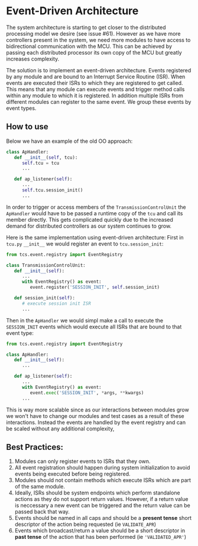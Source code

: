 # Event-Driven Architecture

The system architecture is starting to get closer to the distributed processing model we desire (see issue #61). However as we have more controllers present in the system, we need more modules to have access to bidirectional communication with the MCU. This can be achieved by passing each distributed processor its own copy of the MCU but greatly increases complexity. 

The solution is to implement an event-driven architecture. Events registered by any module and are bound to an Interrupt Service Routine (ISR). When events are executed their ISRs to which they are registered to get called. This means that any module can execute events and trigger method calls within any module to which it is registered. In addition multiple ISRs from different modules can register to the same event. We group these events by event types.

## How to use
Below we have an example of the old OO approach:
```python
class ApHandler:
   def __init__(self, tcu):
      self.tcu = tcu
      ...

   def ap_listener(self):
      ...
      self.tcu.session_init()
      ...
```
In order to trigger or access members of the `TransmissionControlUnit` the `ApHandler` would have to be passed a runtime copy of the `tcu` and call its member directly. This gets complicated quickly due to the increased demand for distributed controllers as our system continues to grow.

Here is the same implementation using event-driven architecture:
First in `tcu.py` `__init__` we would register an event to `tcu.session_init`:
```python
from tcs.event.registry import EventRegistry

class TransmissionControlUnit:
   def __init__(self):
      ...
      with EventRegistry() as event:
         event.register('SESSION_INIT', self.session_init) 

   def session_init(self):
      # execute session init ISR
      ...
```
Then in the `ApHandler` we would simpl make a call to execute the `SESSION_INIT` events which would execute all ISRs that are bound to that event type:
```python
from tcs.event.registry import EventRegistry

class ApHandler:
   def __init__(self):
      ...

   def ap_listener(self):
      ...
      with EventRegistry() as event:
         event.exec('SESSION_INIT', *args, **kwargs)
      ...
```

This is way more scalable since as our interactions between modules grow we won't have to change our modules and test cases as a result of these interactions. Instead the events are handled by the event registry and can be scaled without any additional complexity,

## Best Practices:
1. Modules can only register events to ISRs that they own.
2. All event registration should happen during system initialization to avoid events being executed before being registered.
3. Modules should not contain methods which execute ISRs which are part of the same module.
4. Ideally, ISRs should be system endpoints which perform standalone actions as they do not support return values. However, if a return value is neccessary a new event can be triggered and the return value can be passed back that way.
5. Events should be named in all caps and should be a **present tense** short descriptor of the action being requested (ie `VALIDATE_APR`)
6. Events which broadcast/return a value should be a short descriptor in **past tense** of the action that has been performed (ie `'VALIDATED_APR'`)